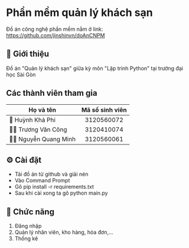 # Phần mềm quản lý khách sạn

Đồ án công nghệ phần mềm nằm ở link: https://github.com/jinshinvn/doAnCNPM

## 🔸 Giới thiệu

Đồ án "Quản lý khách sạn" giữa kỳ môn "Lập trình Python" tại trường đại học Sài Gòn

## Các thành viên tham gia

| Họ và tên  | Mã số sinh viên|
| ------------- |:-------------:|
| 🔑 Huỳnh Khả Phi      | 3120560072     |
| 👨‍👦 Trương Văn Công    | 3120410074     |
|👨‍👦 Nguyễn Quang Minh | 3120560061 | 
## ⚙️ Cài đặt

* Tải đồ án từ github và giải nén
* Vào Command Prompt
* Gõ pip install -r requirements.txt
* Sau khi cài xong ta gõ python main.py

## 🔨 Chức năng

1. Đăng nhập
2. Quản lý nhân viên, kho hàng, hóa đơn,...
3. Thống kê
